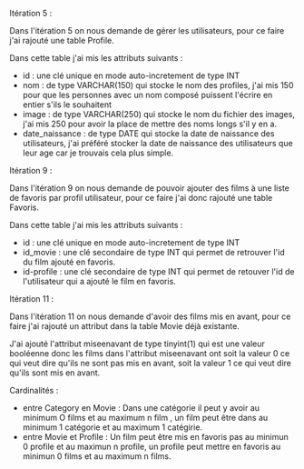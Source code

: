 Itération 5 : 

Dans l'itération 5 on nous demande de gérer les utilisateurs, pour ce faire j'ai rajouté une table Profile.

Dans cette table j'ai mis les attributs suivants :
- id : une clé unique en mode auto-incretement de type INT
- nom : de type VARCHAR(150) qui stocke le nom des profiles, j'ai mis 150 pour que les personnes avec un nom composé puissent l'écrire en entier s'ils le souhaitent
- image : de type VARCHAR(250) qui stocke le nom du fichier des images, j'ai mis 250 pour avoir la place de mettre des noms longs s'il y en a.
- date_naissance : de type DATE qui stocke la date de naissance des utilisateurs, j'ai préféré stocker la date de naissance des utilisateurs que leur age car je trouvais cela plus simple.


Itération 9 : 

Dans l'itération 9 on nous demande de pouvoir ajouter des films à une liste de favoris par profil utilisateur, pour ce faire j'ai donc rajouté une table Favoris.

Dans cette table j'ai mis les attributs suivants :
- id : une clé unique en mode auto-incretement de type INT
- id_movie : une clé secondaire de type INT qui permet de retrouver l'id du film ajouté en favoris.
- id-profile :  une clé secondaire de type INT qui permet de retouver l'id de l'utilisateur qui a ajouté le film en favoris.


Itération 11 : 

Dans l'itération 11 on nous demande d'avoir des films mis en avant, pour ce faire j'ai rajouté un attribut dans la table Movie déjà existante.

J'ai ajouté l'attribut miseenavant de type tinyint(1) qui est une valeur booléenne donc les films dans l'attribut miseenavant ont soit la valeur 0 ce qui veut dire qu'ils ne sont pas mis en avant, soit la valeur 1 ce qui veut dire qu'ils sont mis en avant.


Cardinalités : 

- entre Category en Movie : Dans une catégorie il peut y avoir au minimum O films et au maximum n film , un film peut être dans au minimum 1 catégorie et au maximum 1 catégirie.
- entre Movie et Profile : Un film peut être mis en favoris pas au minimun 0 profile et au maximun n profile, un profile peut mettre en favoris au minimun 0 films et au maximum n films.




